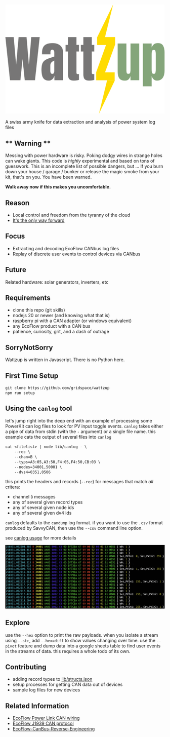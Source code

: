 ![WattZup](./docs/wattzup.svg)

A swiss army knife for data extraction and analysis of power system log files

## ** Warning **

Messing with power hardware is risky.
Poking dodgy wires in strange holes can wake giants.
This code is *highly* experimental and based on tons of guesswork.
This is an incomplete list of possible dangers, but ...
If you burn down your house / garage / bunker or release the magic smoke from your kit, that's on you.
You have been warned.

**Walk away now if this makes you uncomfortable.**

## Reason

* Local control and freedom from the tyranny of the cloud
* [It's the only way forward](https://forum.grid.space/t/ecoflow-powerkit-canbus-hack/2457/1)

## Focus

* Extracting and decoding EcoFlow CANbus log files
* Replay of discrete user events to control devices via CANbus

## Future

Related hardware: solar generators, inverters, etc

## Requirements

* clone this repo (git skills)
* nodejs 20 or newer (and knowing what that is)
* raspberry pi with a CAN adapter (or windows equivalent)
* any EcoFlow product with a CAN bus
* patience, curiosity, grit, and a dash of outrage

## SorryNotSorry

Wattzup is written in Javascript. There is no Python here.

## First Time Setup

```
git clone https://github.com/gridspace/wattzup
npm run setup
```

## Using the `canlog` tool

let's jump right into the deep end with an example of processing some PowerKit can log files to look for PV input toggle events. `canlog` takes either a pipe of data from stdin (with the `-` argument) or a single file name. this example cats the output of several files into `canlog`

```
cat <filelist> | node lib/canlog - \
    --rec \
    --chan=B \
    --typs=A3:05,A3:50,F4:05,F4:50,CB:03 \
    --nodes=34001,50001 \
    --dvs4=0351,0506
```

this prints the headers and records (`--rec`) for messages that match *all* critera:
* channel `B` messages
* any of several given record types
* any of several given node ids
* any of several given dv4 ids

`canlog` defaults to the `candump` log format. if you want to use the `.csv` format produced by SavvyCAN, then use the `--csv` command line option.

see [canlog usage](./docs/canlog-usage.md) for more details

![canlog example output](./docs/canlog-example.png)

## Explore

use the `--hex` option to print the raw payloads.
when you isolate a stream using `--str`, add `--hex=diff` to show values changing over time.
use the `--pivot` feature and dump data into a google sheets table to find user events in the streams of data. this requires a whole todo of its own.

## Contributing

* adding record types to [lib/structs.json](lib/structs.json)
* setup processes for getting CAN data out of devices
* sample log files for new devices

## Related Information

* [EcoFlow Power Link CAN wiring](https://manuals.ecoflow.com/us/product/power-link?lang=en_US)
* [EcoFlow J1939 CAN protocol](https://websiteoss.ecoflow.com/cms/upload/2024/11/13/EcoFlow%20J1939%20Protocol_V1.02_20241112_1731460673096.pdf)
* [EcoFlow-CanBus-Reverse-Engineering](https://github.com/bulldog5046/EcoFlow-CanBus-Reverse-Engineering)
